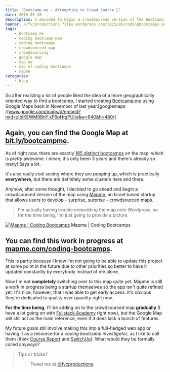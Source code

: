 ```yaml
---
title: "Bootcamp.me - Attempting to Crowd Source 📍"
date: 2015-05-20
description: I decided to begin a crowdsourced version of the Bootcamp.me Google Map using Mapme.
banner: //fvcproductions.files.wordpress.com/2015/05/codingbootcamps.png?w=1024&h=435&crop=1
tags:
    - bootcamp.me
    - coding bootcamp map
    - coding bootcamps
    - crowdsourced map
    - crowdsourcing
    - google map
    - map me
    - map of coding bootcamps
    - mapme
categories:
    - blog
---
```


So after realizing a lot of people liked the idea of a more geographically oriented way to find a bootcamp, I started creating [Bootcamp.me](//bit.ly/bootcampme "Bootcamp.me") using Google Maps back in November of last year.\[googlemaps //www.google.com/maps/d/embed?mid=zIblKEWM9BnY.kF6pHtgPUlIo&w=640&h=480\]

## Again, you can find the Google Map at [bit.ly/bootcampme](//bit.ly/bootcampme "Bootcamp.me").

As of right now, there are exactly [165 distinct bootcamps](//bit.ly/bootcamps-to-add "Bootcamp Directory") on the map, which is _pretty_ awesome. I mean, it's only been 3 years and there's already so many! Says a lot.

It's also really cool seeing where they are popping up, which is practically **everywhere**, but there are definitely some clusters here and there.

Anyhow, after some thought, I decided to go ahead and begin a crowdsourced version of the map using [Mapme](//mapme.com "Map.me"), an Israel based startup that allows users to develop - surprise, surprise - crowdsourced maps.

> I'm actually having trouble embedding the map onto Wordpress, so for the time being, I'm just going to provide a picture.

[![Mapme | Coding
Bootcamps](//fvcproductions.files.wordpress.com/2015/05/codingbootcamps.png)](//fvcproductions.files.wordpress.com/2015/05/codingbootcamps.png) Mapme | Coding Bootcamps

## You can find this work in progress at [mapme.com/coding-bootcamps](//mapme.com/coding-bootcamps "Mapme | Coding Bootcamps").

This is partly because I know I'm not going to be able to update this project at some point in the future due to other priorities so better to have it updated constantly by everybody instead of me alone.

Now I'm not **completely** switching over to this map quite yet. Mapme is still a work in progress being a startup themselves so the app isn't quite refined yet. It's nice, however, that I was able to get early access. It's obvious they're dedicated to quality over quantity right now.

**For the time being**, I'll be adding on to the crowdsourced map **gradually** (I have a lot going on with [Fullstack Academy](//fullstackacademy.com "Fullstack Academy") right now), but the Google Map will still act as the main reference, even if it does lack a bunch of features.

My future goals still involve making this into a full-fledged web app or having it as a resource for a _coding bootcamp investigator_, as I like to call them (think [Course Report](//www.coursereport.com/ "Course Report") and [SwitchUp](//switchup.org "SwitchUp")). What would they be formally called anyways?

> Tips or tricks?
>
> > Tweet me at [@fvcproductions](//twitter.com/fvcproductions "Twitter | FVCproductions").
